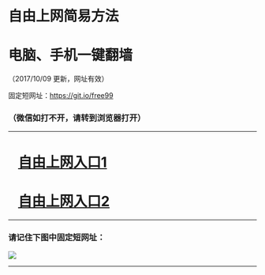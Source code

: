 ﻿# 自由上网简易方法

# 电脑、手机一键翻墙

（2017/10/09 更新，网址有效）

固定短网址：https://git.io/free99

### （微信如打不开，请转到浏览器打开）


***





# &nbsp;&nbsp; <a href="http://ft137111020.fwq-tz-1001.info/fwqtz01.html?t=100900124720 " target="_blank">自由上网入口1</a>
# &nbsp;&nbsp; <a href="http://ft117847681.fwq-tz-1002.info/fwqtz02.html?t=10090013320 " target="_blank">自由上网入口2</a>
***

### 请记住下图中固定短网址：

<img src="https://s3-us-west-2.amazonaws.com/fwq-1001/yjfq-20170905okok.png" /> 


***

